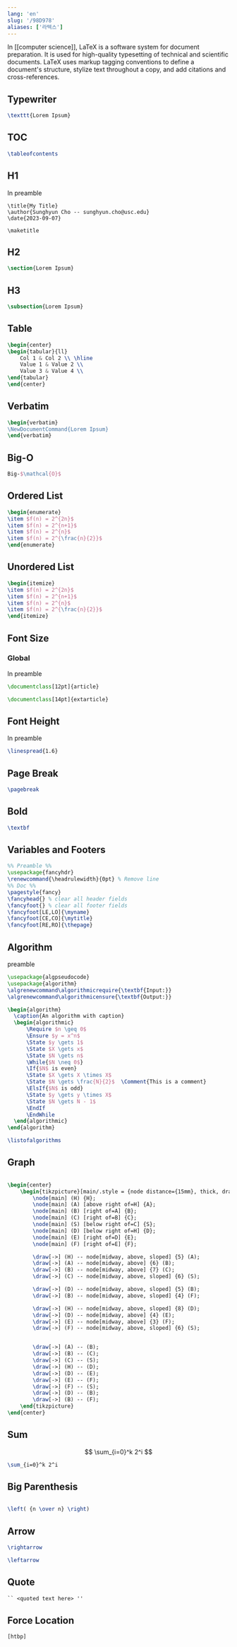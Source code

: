 ```yaml
---
lang: 'en'
slug: '/98D978'
aliases: ['라텍스']
---
```


In [[computer science]], LaTeX is a software system for document preparation. It is used for high-quality typesetting of technical and scientific documents. LaTeX uses markup tagging conventions to define a document's structure, stylize text throughout a copy, and add citations and cross-references.

## Typewriter

```tex
\texttt{Lorem Ipsum}
```

## TOC

```tex
\tableofcontents
```

## H1

In preamble

```
\title{My Title}
\author{Sunghyun Cho -- sunghyun.cho@usc.edu}
\date{2023-09-07}

\maketitle
```

## H2

```tex
\section{Lorem Ipsum}
```

## H3

```tex
\subsection{Lorem Ipsum}
```

## Table

```tex
\begin{center}
\begin{tabular}{ll}
    Col 1 & Col 2 \\ \hline
    Value 1 & Value 2 \\
    Value 3 & Value 4 \\
\end{tabular}
\end{center}
```

## Verbatim

```tex
\begin{verbatim}
\NewDocumentCommand{Lorem Ipsum}
\end{verbatim}
```

## Big-O

```tex
Big-$\mathcal{O}$
```

## Ordered List

```tex
\begin{enumerate}
\item $f(n) = 2^{2n}$
\item $f(n) = 2^{n+1}$
\item $f(n) = 2^{n}$
\item $f(n) = 2^{\frac{n}{2}}$
\end{enumerate}
```

## Unordered List

```tex
\begin{itemize}
\item $f(n) = 2^{2n}$
\item $f(n) = 2^{n+1}$
\item $f(n) = 2^{n}$
\item $f(n) = 2^{\frac{n}{2}}$
\end{itemize}
```

## Font Size

### Global

In preamble

```tex
\documentclass[12pt]{article}
```

```tex
\documentclass[14pt]{extarticle}
```

## Font Height

In preamble

```tex
\linespread{1.6}
```

## Page Break

```tex
\pagebreak
```

## Bold

```tex
\textbf
```

## Variables and Footers

```tex
%% Preamble %%
\usepackage{fancyhdr}
\renewcommand{\headrulewidth}{0pt} % Remove line
%% Doc %%
\pagestyle{fancy}
\fancyhead{} % clear all header fields
\fancyfoot{} % clear all footer fields
\fancyfoot[LE,LO]{\myname}
\fancyfoot[CE,CO]{\mytitle}
\fancyfoot[RE,RO]{\thepage}

```

## Algorithm

preamble

```tex
\usepackage{algpseudocode}
\usepackage{algorithm}
\algrenewcommand\algorithmicrequire{\textbf{Input:}}
\algrenewcommand\algorithmicensure{\textbf{Output:}}
```

```tex
\begin{algorithm}
  \caption{An algorithm with caption}
  \begin{algorithmic}
	  \Require $n \geq 0$
	  \Ensure $y = x^n$
	  \State $y \gets 1$
	  \State $X \gets x$
	  \State $N \gets n$
	  \While{$N \neq 0$}
	  \If{$N$ is even}
	  \State $X \gets X \times X$
	  \State $N \gets \frac{N}{2}$  \Comment{This is a comment}
	  \ElsIf{$N$ is odd}
	  \State $y \gets y \times X$
	  \State $N \gets N - 1$
	  \EndIf
	  \EndWhile
  \end{algorithmic}
\end{algorithm}
```

```tex
\listofalgorithms
```

## Graph

```tex

\begin{center}
	\begin{tikzpicture}[main/.style = {node distance={15mm}, thick, draw, circle}]
		\node[main] (H) {H};
		\node[main] (A) [above right of=H] {A};
		\node[main] (B) [right of=A] {B};
		\node[main] (C) [right of=B] {C};
		\node[main] (S) [below right of=C] {S};
		\node[main] (D) [below right of=H] {D};
		\node[main] (E) [right of=D] {E};
		\node[main] (F) [right of=E] {F};

		\draw[->] (H) -- node[midway, above, sloped] {5} (A);
		\draw[->] (A) -- node[midway, above] {6} (B);
		\draw[->] (B) -- node[midway, above] {7} (C);
		\draw[->] (C) -- node[midway, above, sloped] {6} (S);

		\draw[->] (D) -- node[midway, above, sloped] {5} (B);
		\draw[->] (B) -- node[midway, above, sloped] {4} (F);

		\draw[->] (H) -- node[midway, above, sloped] {8} (D);
		\draw[->] (D) -- node[midway, above] {4} (E);
		\draw[->] (E) -- node[midway, above] {3} (F);
		\draw[->] (F) -- node[midway, above, sloped] {6} (S);


		\draw[->] (A) -- (B);
		\draw[->] (B) -- (C);
		\draw[->] (C) -- (S);
		\draw[->] (H) -- (D);
		\draw[->] (D) -- (E);
		\draw[->] (E) -- (F);
		\draw[->] (F) -- (S);
		\draw[->] (D) -- (B);
		\draw[->] (B) -- (F);
	\end{tikzpicture}
\end{center}

```

## Sum

$$
\sum_{i=0}^k 2^i
$$

```tex
\sum_{i=0}^k 2^i
```

## Big Parenthesis

```tex

\left( {n \over n} \right)

```

## Arrow

```tex
\rightarrow

\leftarrow
```

## Quote

```tex
`` <quoted text here> ''
```

## Force Location

```tex
[htbp]
```
